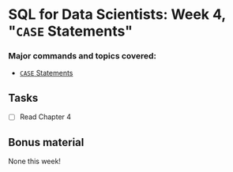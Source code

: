
# SQL for Data Scientists: Week 4, "`CASE` Statements"

<!-- badges: start -->
<!-- badges: end -->

### Major commands and topics covered:

- [`CASE` Statements](https://duckdb.org/docs/sql/expressions/case.html)

## Tasks

- [ ] Read Chapter 4
  
## Bonus material

None this week! 

